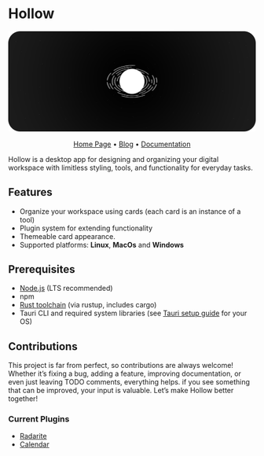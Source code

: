 # Hollow

![Hollow Banner](https://github.com/hollow-app/hollow/blob/main/src/assets/banner.png)

<div align="center">
    <a href="https://hollow-space.vercel.app/">Home Page</a> •
    <a href="https://hollow-space.vercel.app/blog">Blog</a> •
    <a href="https://hollow-space.vercel.app/documentation/">Documentation</a>
</div>

Hollow is a desktop app for designing and organizing your digital workspace with limitless styling, tools, and functionality for everyday tasks. 

## Features
- Organize your workspace using cards (each card is an instance of a tool)
- Plugin system for extending functionality
- Themeable card appearance.
- Supported platforms: **Linux**, **MacOs** and **Windows**

## Prerequisites
- [Node.js](https://nodejs.org/) (LTS recommended)
- npm
- [Rust toolchain](https://www.rust-lang.org/tools/install) (via rustup, includes cargo)
- Tauri CLI and required system libraries (see [Tauri setup guide](https://tauri.app/start/prerequisites/) for your OS)

## Contributions

This project is far from perfect, so contributions are always welcome! Whether it’s fixing a bug, adding a feature, improving documentation, or even just leaving TODO comments, everything helps. if you see something that can be improved, your input is valuable. Let’s make Hollow better together!


### Current Plugins

- [Radarite](https://github.com/Ryusufe/radarite)
- [Calendar](https://github.com/ryusufe/Calendar)
